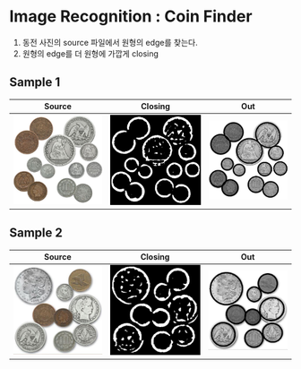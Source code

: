 # Image Recognition : Coin Finder

1. 동전 사진의 source 파일에서 원형의 edge를 찾는다.
2. 원형의 edge를 더 원형에 가깝게 closing

## Sample 1

| Source                          | Closing                               | Out                           |
| ------------------------------- | ------------------------------------- | ----------------------------- |
| ![src.png](./images/coins1.jpg) | ![closing.png](./images/closing1.jpg) | ![out.png](./images/out1.jpg) |

## Sample 2

| Source                          | Closing                               | Out                           |
| ------------------------------- | ------------------------------------- | ----------------------------- |
| ![src.png](./images/coins2.jpg) | ![closing.png](./images/closing2.jpg) | ![out.png](./images/out2.jpg) |
